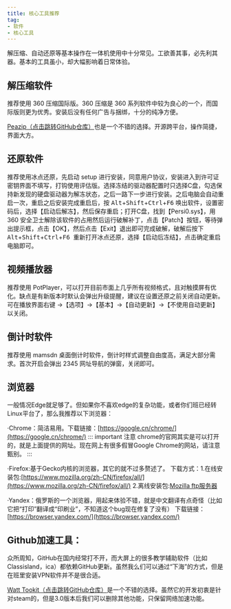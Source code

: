 ```yaml
---
title: 核心工具推荐
tag:
- 软件
- 核心工具
---
```


解压缩、自动还原等基本操作在一体机使用中十分常见。工欲善其事，必先利其器。基本的工具虽小，却大幅影响着日常体验。

## 解压缩软件

推荐使用 360 压缩国际版。360 压缩是 360 系列软件中较为良心的一个，而国际版则更为优秀。安装后没有任何广告与捆绑，十分的纯净方便。

[Peazip（点击跳转GitHub仓库）](https://github.com/peazip/PeaZip)也是一个不错的选择。开源跨平台，操作简捷，界面大方。

## 还原软件

推荐使用冰点还原，先启动 setup 进行安装，同意用户协议，安装进入到许可证密钥界面不填写，打钩使用评估版。选择冻结的驱动器配置时只选择C盘，勾选保持新发现的硬盘驱动器为解冻状态，之后一路下一步进行安装。之后电脑会自动重启一次，重启之后安装完成重启后，按 <kbd>Alt</kbd>+<kbd>Shift</kbd>+<kbd>Ctrl</kbd>+<kbd>F6</kbd> 唤出软件，设置密码后，选择【启动后解冻】，然后保存重启；打开C盘，找到【Persi0.sys】，用 360 安全卫士解除该软件的占用然后运行破解补丁，点击【Patch】按钮，等待弹出提示框，点击【OK】，然后点击【Exit】退出即可完成破解，破解后按下 <kbd>Alt</kbd>+<kbd>Shift</kbd>+<kbd>Ctrl</kbd>+<kbd>F6</kbd>  重新打开冰点还原，选择【启动后冻结】，点击确定重启电脑即可。

## 视频播放器

推荐使用 PotPlayer，可以打开目前市面上几乎所有视频格式，且对触摸屏有优化。缺点是有新版本时默认会弹出升级提醒，建议在设置还原之前关闭自动更新。可在播放界面右键 →【选项】→【基本】→【自动更新】→【不使用自动更新】以关闭。

## 倒计时软件

推荐使用 mamsdn 桌面倒计时软件，倒计时样式调整自由度高，满足大部分需求。首次开启会弹出 2345 网址导航的弹窗，关闭即可。

## 浏览器

一般情况Edge就足够了。但如果你不喜欢edge的复杂功能，或者你们班已经转Linux平台了，那么我推荐以下浏览器：

·Chrome：简洁易用。下载链接：[https://google.cn/chrome/](https://google.cn/chrome/)
::: important 注意
 chrome的官网其实是可以打开的，就是上面提供的网址。现在网上有很多假冒Google Chrome的网站，请注意甄别。
:::

·Firefox:基于Gecko内核的浏览器，其它的就不过多赘述了。
    下载方式：1.在线安装包:[https://www.mozilla.org/zh-CN/firefox/all/](https://www.mozilla.org/zh-CN/firefox/all/)
    2.离线安装包:[Mozilla ftp服务器](https://ftp.mozilla.org/firefox)

·Yandex：俄罗斯的一个浏览器，用起来体验不错，就是中文翻译有点奇怪（比如它把“打印”翻译成“印刷业”，不知道这个bug现在修复了没有）
    下载链接：[https://browser.yandex.com/](https://browser.yandex.com/)

## Github加速工具：

众所周知，GitHub在国内经常打不开，而大屏上的很多教学辅助软件（比如Classisland，ica）都依赖GitHub更新。虽然我么们可以通过“下海”的方式，但是在班里安装VPN软件并不是很合适。

[Watt Tookit（点击跳转GitHub仓库）](https://github.com/BeyondDimension/SteamTools)是一个不错的选择。虽然它的开发初衷是针对steam的，但是3.0版本后我们可以删除其他功能，只保留网络加速功能。